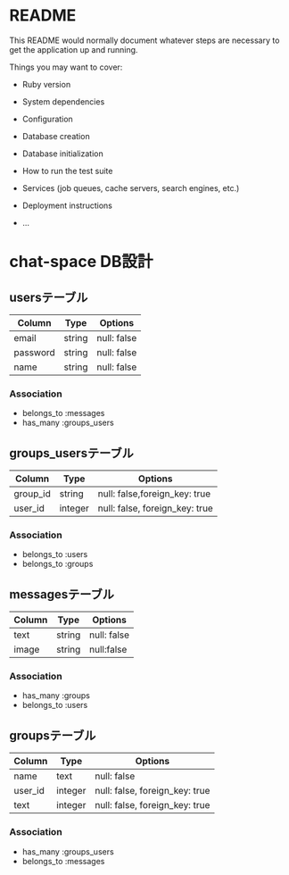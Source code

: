 # README

This README would normally document whatever steps are necessary to get the
application up and running.

Things you may want to cover:

* Ruby version

* System dependencies

* Configuration

* Database creation

* Database initialization

* How to run the test suite

* Services (job queues, cache servers, search engines, etc.)

* Deployment instructions

* ...
# chat-space DB設計

## usersテーブル
|Column|Type|Options|
|------|----|-------|
|email|string|null: false|
|password|string|null: false|
|name|string|null: false|
### Association
- belongs_to :messages
- has_many :groups_users

## groups_usersテーブル
|Column|Type|Options|
|------|----|-------|
|group_id|string|null: false,foreign_key: true|
|user_id|integer|null: false, foreign_key: true|
### Association
- belongs_to :users
- belongs_to :groups


## messagesテーブル
|Column|Type|Options|
|------|----|-------|
|text|string|null: false|
|image|string|null:false|
### Association
- has_many :groups
- belongs_to :users


## groupsテーブル
|Column|Type|Options|
|------|----|-------|
|name|text|null: false|
|user_id|integer|null: false, foreign_key: true|
|text|integer|null: false, foreign_key: true|
### Association
- has_many :groups_users
- belongs_to :messages

